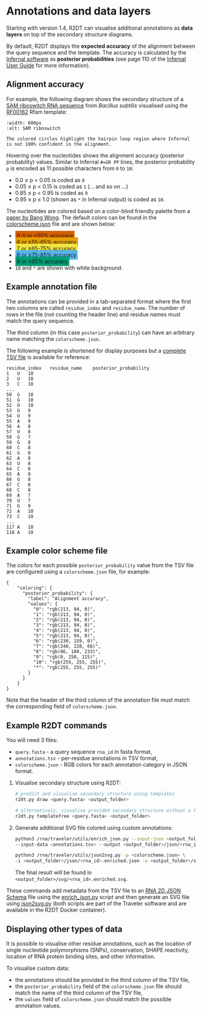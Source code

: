 # Annotations and data layers

Starting with version 1.4, R2DT can visualise additional annotations as **data layers** on top of the secondary structure diagrams.

By default, R2DT displays the **expected accuracy** of the alignment between the query sequence and the template. The accuracy is calculated by the [Infernal software](http://eddylab.org/infernal) as **posterior probabilities** (see page 110 of the [Infernal User Guide](http://eddylab.org/infernal/Userguide.pdf) for more information).

## Alignment accuracy

For example, the following diagram shows the secondary structure of a [SAM riboswitch RNA sequence](https://rnacentral.org/rna/URS00002D29F6/224308) from *Bacillus subtilis* visualised using the [RF00162](https://rfam.org/family/RF00162) Rfam template:

```{figure} images/URS00002D29F6_224308-RF00162.enriched.svg
:width: 600px
:alt: SAM riboswitch

The colored circles highlight the hairpin loop region where Infernal is not 100% confident in the alignment.
```

Hovering over the nucleotides shows the alignment accuracy (posterior probability) values. Similar to Infernal `#=GR PP` lines, the posterior probability `p` is encoded as 11 possible characters from `0` to `10`:

- 0.0 ≤ p < 0.05 is coded as `0`
- 0.05 ≤ p < 0.15 is coded as `1` (... and so on ...)
- 0.85 ≤ p < 0.95 is coded as `9`
- 0.95 ≤ p ≤ 1.0 (shown as `*` in Infernal output) is coded as `10`.

The nucleotides are colored based on a color-blind friendly palette from a [paper by Bang Wong](https://www.nature.com/articles/nmeth.1618). The default colors can be found in the  [colorscheme.json](https://github.com/r2dt-bio/R2DT/blob/develop/utils/colorscheme.json) file and are shown below:

- <span style="background-color: rgb(213, 94, 0); padding: 4px;">0-5 or <55% accuracy</span>
- <span style="background-color: rgb(230, 159, 0); padding: 4px;">6 or ≥55-65% accuracy</span>
- <span style="background-color: rgb(240, 228, 66); padding: 4px;">7 or ≥65-75% accuracy</span>
- <span style="background-color: rgb(86, 180, 233); padding: 4px;">8 or ≥75-85% accuracy</span>
- <span style="background-color: rgb(0, 158, 115); padding: 4px;">9 or ≥95% accuracy</span>
- `10` and `*` are shown with white background.


## Example annotation file

The annotations can be provided in a tab-separated format where the first two columns are called `residue_index` and `residue_name`. The number of rows in the file (not counting the header line) and residue names must match the query sequence.

The third column (in this case `posterior_probability`) can have an arbitrary name matching the `colorscheme.json`.

The following example is shortened for display purposes but a [complete TSV file](./files/URS00002D29F6_224308_post_prob.txt) is available for reference:

```
residue_index	residue_name	posterior_probability
1	U	10
2	U	10
3	C	10
...
50	G	10
51	G	10
52	U	10
53	G	9
54	U	9
55	A	9
56	A	8
57	U	8
58	G	7
59	G	8
60	C	8
61	G	8
62	A	8
63	U	8
64	C	8
65	A	8
66	G	8
67	C	8
68	C	8
69	A	7
70	U	7
71	G	9
72	A	10
73	C	10
...
117	A	10
118	A	10
```

## Example color scheme file

The colors for each possible `posterior_probability` value from the TSV file are configured using a `colorscheme.json` file, for example:

```
{
    "coloring": {
      "posterior_probability": {
        "label": "Alignment accuracy",
        "values": {
          "0": "rgb(213, 94, 0)",
          "1": "rgb(213, 94, 0)",
          "2": "rgb(213, 94, 0)",
          "3": "rgb(213, 94, 0)",
          "4": "rgb(213, 94, 0)",
          "5": "rgb(213, 94, 0)",
          "6": "rgb(230, 159, 0)",
          "7": "rgb(240, 228, 66)",
          "8": "rgb(86, 180, 233)",
          "9": "rgb(0, 158, 115)",
          "10": "rgb(255, 255, 255)",
          "*": "rgb(255, 255, 255)"
        }
      }
    }
}
```

Note that the header of the third column of the annotation file must match the corresponding field of `colorscheme.json`.

## Example R2DT commands

You will need 3 files:

- `query.fasta` - a query sequence `rna_id` in fasta format,
- `annotations.tsv` - per-residue annotations in TSV format,
- `colorscheme.json` - RGB colors for each annotation category in JSON format.

1. Visualise secondary structure using R2DT:
    ```bash
    # predict and visualise secondary structure using templates
    r2dt.py draw <query.fasta> <output_folder>

    # alternatively, visualise provided secondary structure without a template
    r2dt.py templatefree <query.fasta> <output_folder>
    ```
2. Generate additional SVG file colored using custom annotations:

    ```bash
	python3 /rna/traveler/utils/enrich_json.py --input-json <output_folder>/json/<rna_id>.colored.json \
	--input-data <annotations.tsv> --output <output_folder>/json/<rna_id>.enriched.json

	python3 /rna/traveler/utils/json2svg.py -p <colorscheme.json> \
	-i <output_folder>/json/<rna_id>.enriched.json -o <output_folder>/svg/<rna_id>.enriched.svg
    ```

	The final result will be found in `<output_folder>/svg/<rna_id>.enriched.svg`.

These commands add metadata from the TSV file to an [RNA 2D JSON Schema](https://github.com/LDWLab/RNA2D-data-schema/) file using the [enrich_json.py](https://github.com/cusbg/traveler/tree/master/utils) script and then generate an SVG file using [json2svg.py](https://github.com/cusbg/traveler/tree/master/utils) (both scripts are part of the Traveler software and are available in the R2DT Docker container).

## Displaying other types of data

It is possible to visualise other residue annotations, such as the location of single nucleotide polymorphisms (SNPs), conservation, SHAPE reactivity, location of RNA protein binding sites, and other information.

To visualise custom data:

- the annotations should be provided in the third column of the TSV file,
- the `posterior_probability` field of the `colorscheme.json` file should match the name of the third column of the TSV file,
- the `values` field of `colorscheme.json` should match the possible annotation values.

